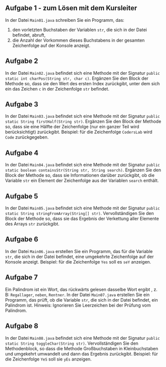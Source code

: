 ## Aufgabe 1 - zum Lösen mit dem Kursleiter

In der Datei `Main01.java` schreiben Sie ein Programm, das:

1. den vorletzten Buchstaben der Variablen `str`, die sich in der Datei befindet, abruft,
2. die Anzahl der Vorkommen dieses Buchstabens in der gesamten Zeichenfolge auf der Konsole anzeigt.


## Aufgabe 2

In der Datei `Main02.java` befindet sich eine Methode mit der Signatur `public static int charPos(String str, char c)`.
Ergänzen Sie den Block der Methode so, dass sie den Wert des ersten Index zurückgibt, unter dem sich ein das Zeichen `c` in der Zeichenfolge `str` befindet.


## Aufgabe 3

In der Datei `Main03.java` befindet sich eine Methode mit der Signatur `public static String firstHalf(String str)`.
Ergänzen Sie den Block der Methode so, dass sie eine Hälfte der Zeichenfolge (nur ein ganzer Teil wird berücksichtigt) zurückgibt.
Beispiel: für die Zeichenfolge `CodersLab` wird `Code` zurückgegeben.


## Aufgabe 4

In der Datei `Main04.java` befindet sich eine Methode mit der Signatur `public static boolean containsStr(String str, String search)`.
Ergänzen Sie den Block der Methode so, dass sie Informationen darüber zurückgibt, ob die Variable `str` ein Element der Zeichenfolge aus der Variablen `search` enthält.


## Aufgabe 5 

In der Datei `Main05.java` befindet sich eine Methode mit der Signatur `public static String stringFromArray(String[] str)`.
Vervollständigen Sie den Block der Methode so, dass sie das Ergebnis der Verkettung aller Elemente des Arrays `str` zurückgibt.


## Aufgabe 6

In der Datei `Main06.java` erstellen Sie ein Programm, das für die Variable `str`, die sich in der Datei befindet, eine umgekehrte Zeichenfolge auf der Konsole anzeigt.
Beispiel: für die Zeichenfolge `Yes` soll es `seY` anzeigen. 


## Aufgabe 7

Ein Palindrom ist ein Wort, das rückwärts gelesen dasselbe Wort ergibt , z. B: `Regallager`, `neben`, `Rentner`.
In der Datei `Main07.java` erstellen Sie ein Programm, das prüft, ob die Variable `str`, die sich in der Datei befindet, ein Palindrom ist.
Hinweis: Ignorieren Sie Leerzeichen bei der Prüfung vom Palindrom.


## Aufgabe 8

In der Datei `Main08.java` befindet sich eine Methode mit der Signatur `public static String toggleChar(String str)`.
Vervollständigen Sie den Methodenblock, so dass die Methode Großbuchstaben in Kleinbuchstaben und umgekehrt umwandelt und dann das Ergebnis zurückgibt.
Beispiel: für die Zeichenfolge `YeS` soll sie `yEs` anzeigen.
